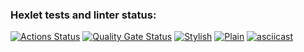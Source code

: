 ### Hexlet tests and linter status:
[![Actions Status](https://github.com/Kaminor/java-project-71/actions/workflows/hexlet-check.yml/badge.svg)](https://github.com/Kaminor/java-project-71/actions)
[![Quality Gate Status](https://sonarcloud.io/api/project_badges/measure?project=Kaminor_java-project-71&metric=alert_status)](https://sonarcloud.io/summary/new_code?id=Kaminor_java-project-71)
[![Stylish](https://asciinema.org/a/1rihaeTBXGdu7HBWam2riikjA.svg)](https://asciinema.org/a/1rihaeTBXGdu7HBWam2riikjA)
[![Plain](https://asciinema.org/a/F0Y60jnCcbrsGRJR8vRamudcC.svg)](https://asciinema.org/a/F0Y60jnCcbrsGRJR8vRamudcC)
[![asciicast](https://asciinema.org/a/DAybn5i9VY48W88X3Upcbr1jI.svg)](https://asciinema.org/a/DAybn5i9VY48W88X3Upcbr1jI)